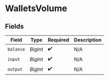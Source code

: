 # WalletsVolume


## Fields

| Field              | Type               | Required           | Description        |
| ------------------ | ------------------ | ------------------ | ------------------ |
| `balance`          | *BigInt*           | :heavy_check_mark: | N/A                |
| `input`            | *BigInt*           | :heavy_check_mark: | N/A                |
| `output`           | *BigInt*           | :heavy_check_mark: | N/A                |